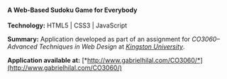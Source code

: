 #### A Web-Based Sudoku Game for Everybody

<strong>Technology:</strong> HTML5 | CSS3 | JavaScript

<strong>Summary:</strong> Application developed as part of an assignment for <em>CO3060–Advanced Techniques in Web Design</em> at [*Kingston University*](http://www.kingston.ac.uk).

<strong>Application available at:</strong> [*http://www.gabrielhilal.com/CO3060/*](http://www.gabrielhilal.com/CO3060/)


